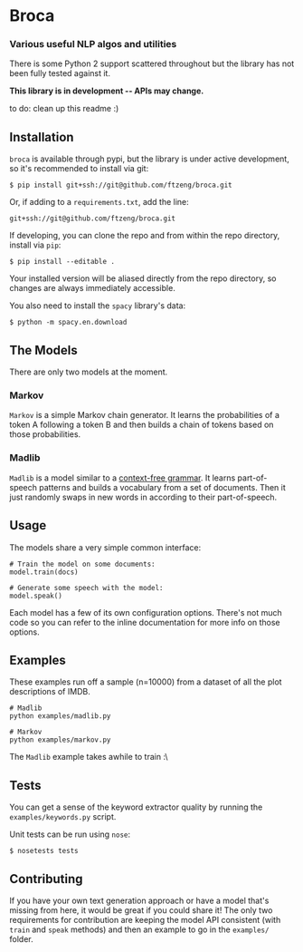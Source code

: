# Broca
### Various useful NLP algos and utilities

There is some Python 2 support scattered throughout but the library has not been fully tested against it.

**This library is in development -- APIs may change.**

to do: clean up this readme :)


## Installation

`broca` is available through pypi, but the library is under active development, so it's recommended to install via git:

    $ pip install git+ssh://git@github.com/ftzeng/broca.git

Or, if adding to a `requirements.txt`, add the line:

    git+ssh://git@github.com/ftzeng/broca.git

If developing, you can clone the repo and from within the repo directory, install via `pip`:

    $ pip install --editable .

Your installed version will be aliased directly from the repo directory, so changes are always immediately accessible.

You also need to install the `spacy` library's data:

    $ python -m spacy.en.download

## The Models
There are only two models at the moment.

### Markov
`Markov` is a simple Markov chain generator. It learns the probabilities of a token A
following a token B and then builds a chain of tokens based on those probabilities.

### Madlib
`Madlib` is a model similar to a [context-free grammar](http://www.rednoise.org/pdal/index.php?n=Main.Grammars).
It learns part-of-speech patterns and builds a vocabulary from a set of documents. Then
it just randomly swaps in new words in according to their part-of-speech.


## Usage
The models share a very simple common interface:

    # Train the model on some documents:
    model.train(docs)

    # Generate some speech with the model:
    model.speak()

Each model has a few of its own configuration options. There's not much code so you can
refer to the inline documentation for more info on those options.


## Examples
These examples run off a sample (n=10000) from a dataset of all the plot descriptions of IMDB.

    # Madlib
    python examples/madlib.py

    # Markov
    python examples/markov.py

The `Madlib` example takes awhile to train :\


## Tests

You can get a sense of the keyword extractor quality by running the `examples/keywords.py` script.

Unit tests can be run using `nose`:

    $ nosetests tests

## Contributing
If you have your own text generation approach or have a model that's missing from here,
it would be great if you could share it! The only two requirements for contribution are
keeping the model API consistent (with `train` and `speak` methods) and then an example
to go in the `examples/` folder.

